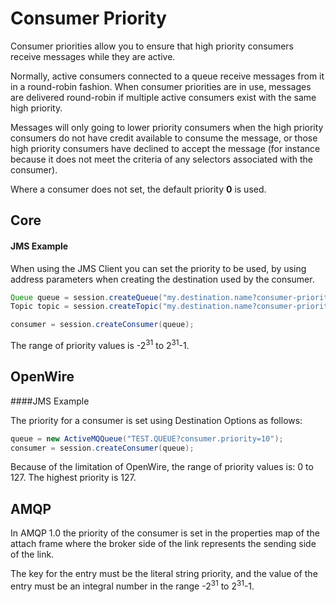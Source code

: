 # Consumer Priority

Consumer priorities allow you to ensure that high priority consumers receive messages while they are active.

Normally, active consumers connected to a queue receive messages from it in a round-robin fashion. When consumer priorities are in use, messages are delivered round-robin if multiple active consumers exist with the same high priority.

Messages will only going to lower priority consumers when the high priority consumers do not have credit available to consume the message, or those high priority consumers have declined to accept the message (for instance because it does not meet the criteria of any selectors associated with the consumer).

Where a consumer does not set, the default priority <b>0</b> is used.

## Core 

#### JMS Example


When using the JMS Client you can set the priority to be used, by using address parameters when 
creating the destination used by the consumer.

```java
Queue queue = session.createQueue("my.destination.name?consumer-priority=50");
Topic topic = session.createTopic("my.destination.name?consumer-priority=50");

consumer = session.createConsumer(queue);
```

The range of priority values is -2<sup>31</sup> to 2<sup>31</sup>-1.

## OpenWire 

####JMS Example

The priority for a consumer is set using Destination Options as follows:

```java
queue = new ActiveMQQueue("TEST.QUEUE?consumer.priority=10");
consumer = session.createConsumer(queue);
```

Because of the limitation of OpenWire, the range of priority values is: 0 to 127. The highest priority is 127.

## AMQP

In AMQP 1.0 the priority of the consumer is set in the properties map of the attach frame where the broker side of the link represents the sending side of the link. 

The key for the entry must be the literal string priority, and the value of the entry must be an integral number in the range -2<sup>31</sup> to 2<sup>31</sup>-1.
